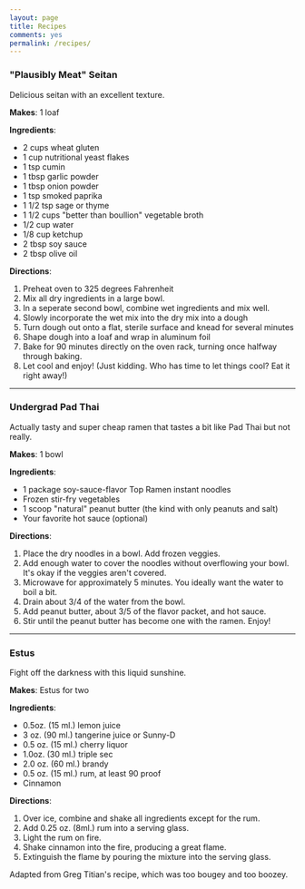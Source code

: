 ```yaml
---
layout: page
title: Recipes
comments: yes
permalink: /recipes/
---
```


### "Plausibly Meat" Seitan

Delicious seitan with an excellent texture.

**Makes**: 1 loaf

**Ingredients**:
* 2 cups wheat gluten
* 1 cup nutritional yeast flakes
* 1 tsp cumin
* 1 tbsp garlic powder
* 1 tbsp onion powder
* 1 tsp smoked paprika
* 1 1/2 tsp sage or thyme
* 1 1/2 cups "better than boullion" vegetable broth
* 1/2 cup water
* 1/8 cup ketchup
* 2 tbsp soy sauce
* 2 tbsp olive oil

**Directions**:
1. Preheat oven to 325 degrees Fahrenheit  
2. Mix all dry ingredients in a large bowl.  
3. In a seperate second bowl, combine wet ingredients and mix well.  
4. Slowly incorporate the wet mix into the dry mix into a dough  
5. Turn dough out onto a flat, sterile surface and knead for several minutes  
6. Shape dough into a loaf and wrap in aluminum foil  
7. Bake for 90 minutes directly on the oven rack, turning once halfway through baking.  
8. Let cool and enjoy! (Just kidding. Who has time to let things cool? Eat it right away!)  

---

### Undergrad Pad Thai

Actually tasty and super cheap ramen that tastes a bit like Pad Thai but not really.

**Makes**: 1 bowl

**Ingredients**:
* 1 package soy-sauce-flavor Top Ramen instant noodles
* Frozen stir-fry vegetables
* 1 scoop "natural" peanut butter (the kind with only peanuts and salt)
* Your favorite hot sauce (optional)

**Directions**:
1. Place the dry noodles in a bowl. Add frozen veggies.  
2. Add enough water to cover the noodles without overflowing your bowl. It's okay if the veggies aren't covered.  
3. Microwave for approximately 5 minutes. You ideally want the water to boil a bit.  
4. Drain about 3/4 of the water from the bowl.  
5. Add peanut butter, about 3/5 of the flavor packet, and hot sauce.  
6. Stir until the peanut butter has become one with the ramen. Enjoy!  

---

### Estus

Fight off the darkness with this liquid sunshine. 

**Makes**: Estus for two

**Ingredients**:
* 0.5oz.  (15 ml.) lemon juice
* 3 oz.   (90 ml.) tangerine juice or Sunny-D
* 0.5 oz. (15 ml.) cherry liquor
* 1.0oz.  (30 ml.) triple sec
* 2.0 oz. (60 ml.) brandy
* 0.5 oz. (15 ml.) rum, at least 90 proof
* Cinnamon

**Directions**:
1. Over ice, combine and shake all ingredients except for the rum.
2. Add 0.25 oz. (8ml.) rum into a serving glass.
3. Light the rum on fire.
4. Shake cinnamon into the fire, producing a great flame.
5. Extinguish the flame by pouring the mixture into the serving glass.

Adapted from Greg Titian's recipe, which was too bougey and too boozey.
